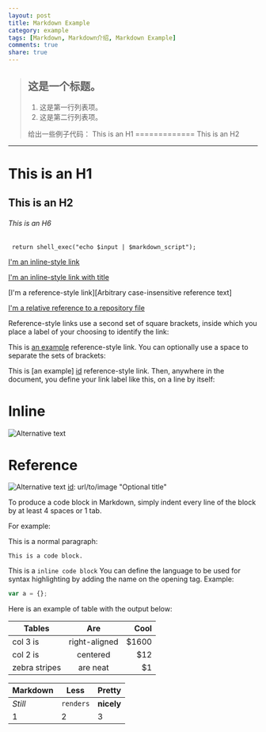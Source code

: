 ```yaml
---
layout: post
title: Markdown Example
category: example
tags: [Markdown, Markdown介绍, Markdown Example]
comments: true
share: true
---
```


<meta charset="utf-8" />

> ## 这是一个标题。
> 
> 1.   这是第一行列表项。
> 2.   这是第二行列表项。
> 
> 给出一些例子代码：
This is an H1
=============
This is an H2
-------------

# This is an H1
## This is an H2
###### This is an H6
     return shell_exec("echo $input | $markdown_script");


[I'm an inline-style link](https://www.google.com)

[I'm an inline-style link with title](https://www.google.com "Google's Homepage")

[I'm a reference-style link][Arbitrary case-insensitive reference text]

[I'm a relative reference to a repository file](../blob/master/LICENSE)

Reference-style links use a second set of square brackets, inside which you place a label of your choosing to identify the link:

This is [an example][id] reference-style link.
You can optionally use a space to separate the sets of brackets:

This is [an example] [id] reference-style link.
Then, anywhere in the document, you define your link label like this, on a line by itself:

[id]: http://example.com/  "Optional Title Here"

# Inline
![Alternative text](/path/to/img.jpg "Optional title")

# Reference
![Alternative text][id]
[id]: url/to/image  "Optional title"


To produce a code block in Markdown, simply indent every line of the block by at least 4 spaces or 1 tab.

For example:

This is a normal paragraph:

    This is a code block.
    
This is a `inline code block`
You can define the language to be used for syntax highlighting by adding the name on the opening tag. Example:

```js
var a = {};
```

Here is an example of table with the output below:

| Tables        | Are           | Cool  |
| ------------- |:-------------:| -----:|
| col 3 is      | right-aligned | $1600 |
| col 2 is      | centered      |   $12 |
| zebra stripes | are neat      |    $1 |

Markdown | Less | Pretty
--- | --- | ---
*Still* | `renders` | **nicely**
1 | 2 | 3